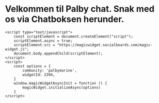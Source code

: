 <!DOCTYPE html>
<html lang="da">
<head>
    <meta charset="UTF-8">
    <title>Chat med os</title>
</head>
<body>
    <h1>Velkommen til Palby chat. Snak med os via Chatboksen herunder.</h1>

    <script type="text/javascript">
        const scriptElement = document.createElement("script");
        scriptElement.async = true;
        scriptElement.src = "https://magicwidget.socialboards.com/magic-widget.js";
        document.body.appendChild(scriptElement);
    </script>
    <script>
        const options = {
            community: 'palbymarine',
            widgetId: 2394,
        }
        window.magicWidgetAsyncInit = function () {
            magicWidget.initializeAsync(options)
        }
    </script>
</body>
</html>
